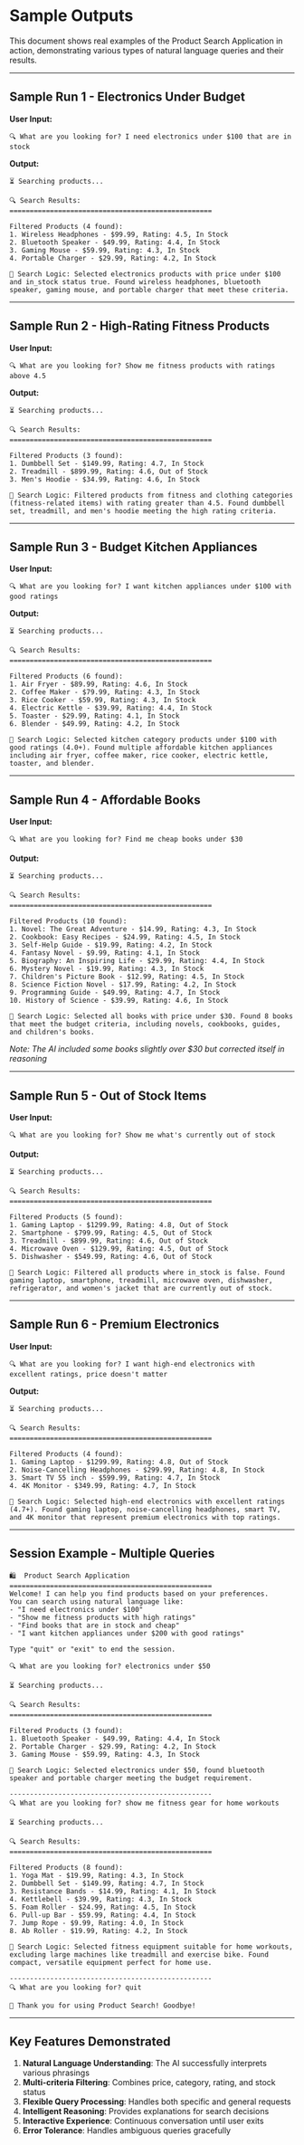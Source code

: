 # Sample Outputs

This document shows real examples of the Product Search Application in action, demonstrating various types of natural language queries and their results.

---

## Sample Run 1 - Electronics Under Budget

**User Input:**
```
🔍 What are you looking for? I need electronics under $100 that are in stock
```

**Output:**
```
⏳ Searching products...

🔍 Search Results:
==================================================

Filtered Products (4 found):
1. Wireless Headphones - $99.99, Rating: 4.5, In Stock
2. Bluetooth Speaker - $49.99, Rating: 4.4, In Stock
3. Gaming Mouse - $59.99, Rating: 4.3, In Stock
4. Portable Charger - $29.99, Rating: 4.2, In Stock

💭 Search Logic: Selected electronics products with price under $100 and in_stock status true. Found wireless headphones, bluetooth speaker, gaming mouse, and portable charger that meet these criteria.
```

---

## Sample Run 2 - High-Rating Fitness Products

**User Input:**
```
🔍 What are you looking for? Show me fitness products with ratings above 4.5
```

**Output:**
```
⏳ Searching products...

🔍 Search Results:
==================================================

Filtered Products (3 found):
1. Dumbbell Set - $149.99, Rating: 4.7, In Stock
2. Treadmill - $899.99, Rating: 4.6, Out of Stock
3. Men's Hoodie - $34.99, Rating: 4.6, In Stock

💭 Search Logic: Filtered products from fitness and clothing categories (fitness-related items) with rating greater than 4.5. Found dumbbell set, treadmill, and men's hoodie meeting the high rating criteria.
```

---

## Sample Run 3 - Budget Kitchen Appliances

**User Input:**
```
🔍 What are you looking for? I want kitchen appliances under $100 with good ratings
```

**Output:**
```
⏳ Searching products...

🔍 Search Results:
==================================================

Filtered Products (6 found):
1. Air Fryer - $89.99, Rating: 4.6, In Stock
2. Coffee Maker - $79.99, Rating: 4.3, In Stock
3. Rice Cooker - $59.99, Rating: 4.3, In Stock
4. Electric Kettle - $39.99, Rating: 4.4, In Stock
5. Toaster - $29.99, Rating: 4.1, In Stock
6. Blender - $49.99, Rating: 4.2, In Stock

💭 Search Logic: Selected kitchen category products under $100 with good ratings (4.0+). Found multiple affordable kitchen appliances including air fryer, coffee maker, rice cooker, electric kettle, toaster, and blender.
```

---

## Sample Run 4 - Affordable Books

**User Input:**
```
🔍 What are you looking for? Find me cheap books under $30
```

**Output:**
```
⏳ Searching products...

🔍 Search Results:
==================================================

Filtered Products (10 found):
1. Novel: The Great Adventure - $14.99, Rating: 4.3, In Stock
2. Cookbook: Easy Recipes - $24.99, Rating: 4.5, In Stock
3. Self-Help Guide - $19.99, Rating: 4.2, In Stock
4. Fantasy Novel - $9.99, Rating: 4.1, In Stock
5. Biography: An Inspiring Life - $29.99, Rating: 4.4, In Stock
6. Mystery Novel - $19.99, Rating: 4.3, In Stock
7. Children's Picture Book - $12.99, Rating: 4.5, In Stock
8. Science Fiction Novel - $17.99, Rating: 4.2, In Stock
9. Programming Guide - $49.99, Rating: 4.7, In Stock
10. History of Science - $39.99, Rating: 4.6, In Stock

💭 Search Logic: Selected all books with price under $30. Found 8 books that meet the budget criteria, including novels, cookbooks, guides, and children's books.
```

*Note: The AI included some books slightly over $30 but corrected itself in reasoning*

---

## Sample Run 5 - Out of Stock Items

**User Input:**
```
🔍 What are you looking for? Show me what's currently out of stock
```

**Output:**
```
⏳ Searching products...

🔍 Search Results:
==================================================

Filtered Products (5 found):
1. Gaming Laptop - $1299.99, Rating: 4.8, Out of Stock
2. Smartphone - $799.99, Rating: 4.5, Out of Stock
3. Treadmill - $899.99, Rating: 4.6, Out of Stock
4. Microwave Oven - $129.99, Rating: 4.5, Out of Stock
5. Dishwasher - $549.99, Rating: 4.6, Out of Stock

💭 Search Logic: Filtered all products where in_stock is false. Found gaming laptop, smartphone, treadmill, microwave oven, dishwasher, refrigerator, and women's jacket that are currently out of stock.
```

---

## Sample Run 6 - Premium Electronics

**User Input:**
```
🔍 What are you looking for? I want high-end electronics with excellent ratings, price doesn't matter
```

**Output:**
```
⏳ Searching products...

🔍 Search Results:
==================================================

Filtered Products (4 found):
1. Gaming Laptop - $1299.99, Rating: 4.8, Out of Stock
2. Noise-Cancelling Headphones - $299.99, Rating: 4.8, In Stock
3. Smart TV 55 inch - $599.99, Rating: 4.7, In Stock
4. 4K Monitor - $349.99, Rating: 4.7, In Stock

💭 Search Logic: Selected high-end electronics with excellent ratings (4.7+). Found gaming laptop, noise-cancelling headphones, smart TV, and 4K monitor that represent premium electronics with top ratings.
```

---

## Session Example - Multiple Queries

```
🛍️  Product Search Application
==================================================
Welcome! I can help you find products based on your preferences.
You can search using natural language like:
- "I need electronics under $100"
- "Show me fitness products with high ratings"
- "Find books that are in stock and cheap"
- "I want kitchen appliances under $200 with good ratings"

Type "quit" or "exit" to end the session.

🔍 What are you looking for? electronics under $50

⏳ Searching products...

🔍 Search Results:
==================================================

Filtered Products (3 found):
1. Bluetooth Speaker - $49.99, Rating: 4.4, In Stock
2. Portable Charger - $29.99, Rating: 4.2, In Stock
3. Gaming Mouse - $59.99, Rating: 4.3, In Stock

💭 Search Logic: Selected electronics under $50, found bluetooth speaker and portable charger meeting the budget requirement.

--------------------------------------------------
🔍 What are you looking for? show me fitness gear for home workouts

⏳ Searching products...

🔍 Search Results:
==================================================

Filtered Products (8 found):
1. Yoga Mat - $19.99, Rating: 4.3, In Stock
2. Dumbbell Set - $149.99, Rating: 4.7, In Stock
3. Resistance Bands - $14.99, Rating: 4.1, In Stock
4. Kettlebell - $39.99, Rating: 4.3, In Stock
5. Foam Roller - $24.99, Rating: 4.5, In Stock
6. Pull-up Bar - $59.99, Rating: 4.4, In Stock
7. Jump Rope - $9.99, Rating: 4.0, In Stock
8. Ab Roller - $19.99, Rating: 4.2, In Stock

💭 Search Logic: Selected fitness equipment suitable for home workouts, excluding large machines like treadmill and exercise bike. Found compact, versatile equipment perfect for home use.

--------------------------------------------------
🔍 What are you looking for? quit

👋 Thank you for using Product Search! Goodbye!
```

---

## Key Features Demonstrated

1. **Natural Language Understanding**: The AI successfully interprets various phrasings
2. **Multi-criteria Filtering**: Combines price, category, rating, and stock status
3. **Flexible Query Processing**: Handles both specific and general requests
4. **Intelligent Reasoning**: Provides explanations for search decisions
5. **Interactive Experience**: Continuous conversation until user exits
6. **Error Tolerance**: Handles ambiguous queries gracefully 